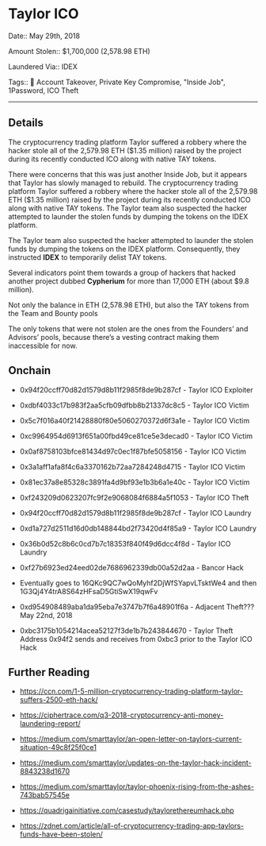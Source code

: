 # Taylor ICO

Date:: May 29th, 2018

Amount Stolen:: $1,700,000 (2,578.98 ETH)

Laundered Via:: IDEX 

Tags:: 🔑 Account Takeover, Private Key Compromise, "Inside Job", 1Password, ICO Theft

---

## Details

The cryptocurrency trading platform Taylor suffered a robbery where the hacker stole all of the 2,579.98 ETH ($1.35 million) raised by the project during its recently conducted ICO along with native TAY tokens. 

There were concerns that this was just another Inside Job, but it appears that Taylor has slowly managed to rebuild.  The cryptocurrency trading platform Taylor suffered a robbery where the hacker stole all of the 2,579.98 ETH ($1.35 million) raised by the project during its recently conducted ICO along with native TAY tokens. The Taylor team also suspected the hacker attempted to launder the stolen funds by dumping the tokens on the IDEX platform. 

The Taylor team also suspected the hacker attempted to launder the stolen funds by dumping the tokens on the IDEX platform.  Consequently, they instructed **IDEX** to temporarily delist TAY tokens.

Several indicators point them towards a group of hackers that hacked another project dubbed **Cypherium** for more than 17,000 ETH (about $9.8 million).

Not only the balance in ETH (2,578.98 ETH), but also the TAY tokens from the Team and Bounty pools

The only tokens that were not stolen are the ones from the Founders’ and Advisors’ pools, because there’s a vesting contract making them inaccessible for now.


## Onchain

- 0x94f20ccff70d82d1579d8b11f2985f8de9b287cf - Taylor ICO Exploiter

- 0xdbf4033c17b983f2aa5cfb09dfbb8b21337dc8c5 - Taylor ICO Victim

- 0x5c7f016a40f21428880f80e5060270372d6f3a1e - Taylor ICO Victim

- 0xc9964954d6913f651a00fbd49ce81ce5e3decad0 - Taylor ICO Victim

- 0x0af8758103bfce81434d97c0ec1f87bfe5058156 - Taylor ICO Victim

- 0x3a1aff1afa8f4c6a3370162b72aa7284248d4715 - Taylor ICO Victim

- 0x81ec37a8e85328c3891fa4d9bf93e1b3b6a1e40c - Taylor ICO Victim

- 0xf243209d0623207fc9f2e9068084f6884a5f1053 - Taylor ICO Theft

- 0x94f20ccff70d82d1579d8b11f2985f8de9b287cf - Taylor ICO Laundry

- 0xd1a727d2511d16d0db148844bd2f73420d4f85a9 - Taylor ICO Laundry

- 0x36b0d52c8b6c0cd7b7c18353f840f49d6dcc4f8d - Taylor ICO Laundry

- 0xf27b6923ed24eed02de7686962339db00a52d2aa - Bancor Hack

- Eventually goes to 16QKc9QC7wQoMyhf2DjWfSYapvLTsktWe4 and then 1G3Qj4Y4trA8S64zHFsaD5GtiSwX19qwFv

- 0xd954908489aba1da95eba7e3747b7f6a48901f6a - Adjacent Theft??? May 22nd, 2018

- 0xbc3175b1054214acea52127f3de1b7b243844670 - Taylor Theft Address 0x94f2 sends and receives from 0xbc3 prior to the Taylor ICO Hack


## Further Reading

- https://ccn.com/1-5-million-cryptocurrency-trading-platform-taylor-suffers-2500-eth-hack/

- https://ciphertrace.com/q3-2018-cryptocurrency-anti-money-laundering-report/

- https://medium.com/smarttaylor/an-open-letter-on-taylors-current-situation-49c8f25f0ce1

- https://medium.com/smarttaylor/updates-on-the-taylor-hack-incident-8843238d1670

- https://medium.com/smarttaylor/taylor-phoenix-rising-from-the-ashes-743bab57545e

- https://quadrigainitiative.com/casestudy/taylorethereumhack.php

- https://zdnet.com/article/all-of-cryptocurrency-trading-app-taylors-funds-have-been-stolen/

